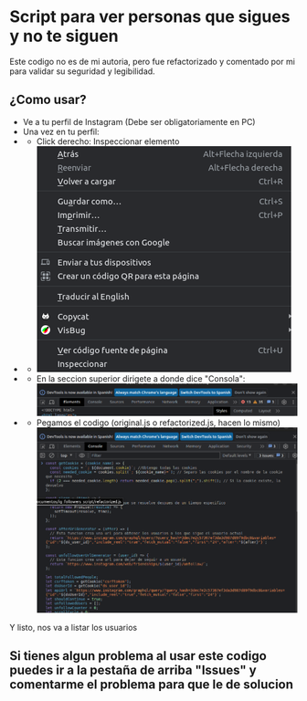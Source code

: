 # Script para ver personas que sigues y no te siguen

Este codigo no es de mi autoria, pero fue refactorizado y comentado por mi para validar su seguridad y legibilidad.

## ¿Como usar?

- Ve a tu perfil de Instagram (Debe ser obligatoriamente en PC)
- Una vez en tu perfil:
- - Click derecho: Inspeccionar elemento
- - ![Alt text](readme_images/image.png)
- - En la seccion superior dirigete a donde dice "Consola":
    ![Alt text](readme_images/image-1.png)
- - Pegamos el codigo (original.js o refactorized.js, hacen lo mismo)
    ![Alt text](readme_images/image-2.png)

Y listo, nos va a listar los usuarios

## Si tienes algun problema al usar este codigo puedes ir a la pestaña de arriba "Issues" y comentarme el problema para que le de solucion
